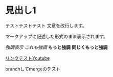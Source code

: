 # 見出し1
テストテストテスト
文章を改行します。

マークアップに記述した形式のまま表示されます。

*強調表示*
_これも強調_
**もっと強調**
__同じくもっと強調__

[リンクテストYoutube](youtube.com)

branchしてmergeのテスト